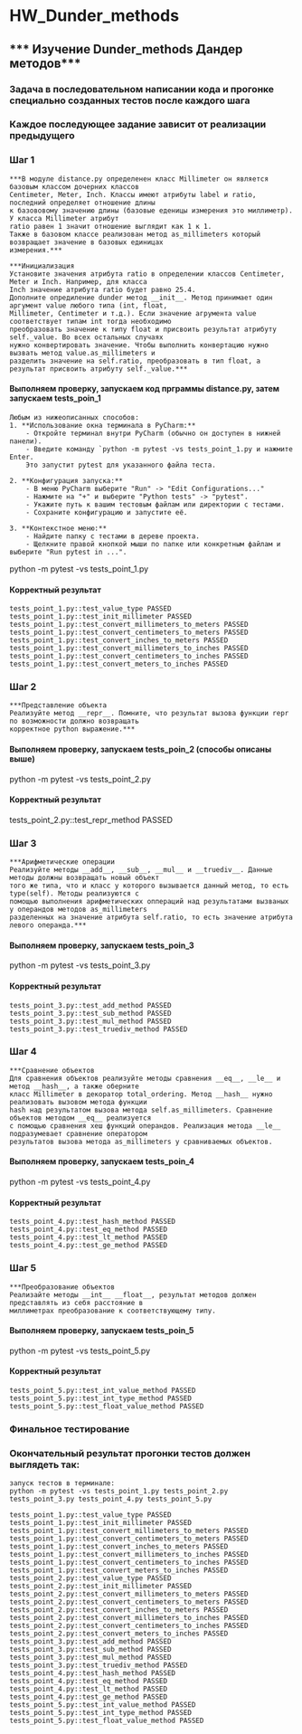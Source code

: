 # HW_Dunder_methods
## *** Изучение Dunder_methods Дандер методов***

### Задача в последовательном написании кода и прогонке специально созданных тестов после каждого шага
### Каждое последующее задание зависит от реализации предыдущего

### Шаг 1
    ***В модуле distance.py определенен класс Millimeter он является базовым классом дочерних классов 
    Centimeter, Meter, Inch. Классы имеют атрибуты label и ratio, последний определяет отношение длины
    к базововому значению длины (базовые еденицы измерения это миллиметр). У класса Millimeter атрибут 
    ratio равен 1 значит отношение выглядит как 1 к 1.
    Также в базовом классе реализован метод as_millimeters который возвращает значение в базовых единицах
    измерения.***

    ***Инициализация
    Установите значения атрибута ratio в определении классов Centimeter, Meter и Inch. Например, для класса
    Inch значение атрибута ratio будет равно 25.4.
    Дополните опредиление dunder метод __init__. Метод принимает один аргумент value любого типа (int, float,
    Millimeter, Centimeter и т.д.). Если значение агрумента value соответствует типам int тогда необходимо
    преобразовать значение к типу float и присвоить результат атрибуту self._value. Во всех остальных случаях
    нужно конвертировать значение. Чтобы выполнить конвертацию нужно вызвать метод value.as_millimeters и
    разделить значение на self.ratio, преобразовать в тип float, а результат присвоить атрибуту self._value.***

#### Выполняем проверку, запускаем код прграммы distance.py, затем запускаем tests_poin_1
    Любым из нижеописанных способов:
    1. **Использование окна терминала в PyCharm:**
        - Откройте терминал внутри PyCharm (обычно он доступен в нижней панели).
        - Введите команду `python -m pytest -vs tests_point_1.py и нажмите Enter.
        Это запустит pytest для указанного файла теста.

    2. **Конфигурация запуска:**
        - В меню PyCharm выберите "Run" -> "Edit Configurations..."
        - Нажмите на "+" и выберите "Python tests" -> "pytest".
        - Укажите путь к вашим тестовым файлам или директории с тестами.
        - Сохраните конфигурацию и запустите её.

    3. **Контекстное меню:**
        - Найдите папку с тестами в дереве проекта.
        - Щелкните правой кнопкой мыши по папке или конкретным файлам и выберите "Run pytest in ...".

python -m pytest -vs tests_point_1.py

#### Корректный результат
    tests_point_1.py::test_value_type PASSED
    tests_point_1.py::test_init_millimeter PASSED
    tests_point_1.py::test_convert_millimeters_to_meters PASSED
    tests_point_1.py::test_convert_centimeters_to_meters PASSED
    tests_point_1.py::test_convert_inches_to_meters PASSED
    tests_point_1.py::test_convert_millimeters_to_inches PASSED
    tests_point_1.py::test_convert_centimeters_to_inches PASSED
    tests_point_1.py::test_convert_meters_to_inches PASSED

### Шаг 2
    ***Представление объекта
    Реализуйте метод __repr__. Помните, что результат вызова функции repr по возможности должно возвращать
    корректное python выражение.***

#### Выполняем проверку, запускаем tests_poin_2 (способы описаны выше)
python -m pytest -vs tests_point_2.py

#### Корректный результат
tests_point_2.py::test_repr_method PASSED

### Шаг 3
    ***Арифметические операции
    Реализуйте методы __add__, __sub__, __mul__ и __truediv__. Данные методы должны возвращать новый объект 
    того же типа, что и класс у которого вызывается данный метод, то есть type(self). Методы реализуются с 
    помощью выполнения арифметических оппераций над результатами вызваных у операндов методов as_millimeters
    разделенных на значение атрибута self.ratio, то есть значение атрибута левого операнда.***

#### Выполняем проверку, запускаем tests_poin_3
python -m pytest -vs tests_point_3.py

#### Корректный результат
    tests_point_3.py::test_add_method PASSED
    tests_point_3.py::test_sub_method PASSED
    tests_point_3.py::test_mul_method PASSED
    tests_point_3.py::test_truediv_method PASSED

### Шаг 4
    ***Сравнение объектов
    Для сравнения объектов реализуйте методы сравнения __eq__, __le__ и метод __hash__, а также оберните 
    класс Millimeter в декоратор total_ordering. Метод __hash__ нужно реализовать вызовом метода функции 
    hash над результатом вызова метода self.as_millimeters. Сравнение объектов методом __eq__ реализуется 
    с помощью сравнения хеш функций операндов. Реализация метода __le__ подразумевает сравнение оператором
    результатов вызова метода as_millimeters у сравниваемых объектов.

#### Выполняем проверку, запускаем tests_poin_4
python -m pytest -vs tests_point_4.py

#### Корректный результат
    tests_point_4.py::test_hash_method PASSED
    tests_point_4.py::test_eq_method PASSED
    tests_point_4.py::test_lt_method PASSED
    tests_point_4.py::test_ge_method PASSED

### Шаг 5
    ***Преобразование объектов
    Реализайте методы __int__ __float__, результат методов должен представлять из себя расстояние в 
    миллиметрах преобразование к соответствующему типу.

#### Выполняем проверку, запускаем tests_poin_5
python -m pytest -vs tests_point_5.py

#### Корректный результат
    tests_point_5.py::test_int_value_method PASSED
    tests_point_5.py::test_int_type_method PASSED
    tests_point_5.py::test_float_value_method PASSED

### Финальное тестирование
### Окончательный результат прогонки тестов должен выглядеть так:

    запуск тестов в терминале:
    python -m pytest -vs tests_point_1.py tests_point_2.py tests_point_3.py tests_point_4.py tests_point_5.py

    tests_point_1.py::test_value_type PASSED
    tests_point_1.py::test_init_millimeter PASSED
    tests_point_1.py::test_convert_millimeters_to_meters PASSED
    tests_point_1.py::test_convert_centimeters_to_meters PASSED
    tests_point_1.py::test_convert_inches_to_meters PASSED
    tests_point_1.py::test_convert_millimeters_to_inches PASSED
    tests_point_1.py::test_convert_centimeters_to_inches PASSED
    tests_point_1.py::test_convert_meters_to_inches PASSED
    tests_point_2.py::test_value_type PASSED
    tests_point_2.py::test_init_millimeter PASSED
    tests_point_2.py::test_convert_millimeters_to_meters PASSED
    tests_point_2.py::test_convert_centimeters_to_meters PASSED
    tests_point_2.py::test_convert_inches_to_meters PASSED
    tests_point_2.py::test_convert_millimeters_to_inches PASSED
    tests_point_2.py::test_convert_centimeters_to_inches PASSED
    tests_point_2.py::test_convert_meters_to_inches PASSED
    tests_point_3.py::test_add_method PASSED
    tests_point_3.py::test_sub_method PASSED
    tests_point_3.py::test_mul_method PASSED
    tests_point_3.py::test_truediv_method PASSED
    tests_point_4.py::test_hash_method PASSED
    tests_point_4.py::test_eq_method PASSED
    tests_point_4.py::test_lt_method PASSED
    tests_point_4.py::test_ge_method PASSED
    tests_point_5.py::test_int_value_method PASSED
    tests_point_5.py::test_int_type_method PASSED
    tests_point_5.py::test_float_value_method PASSED

